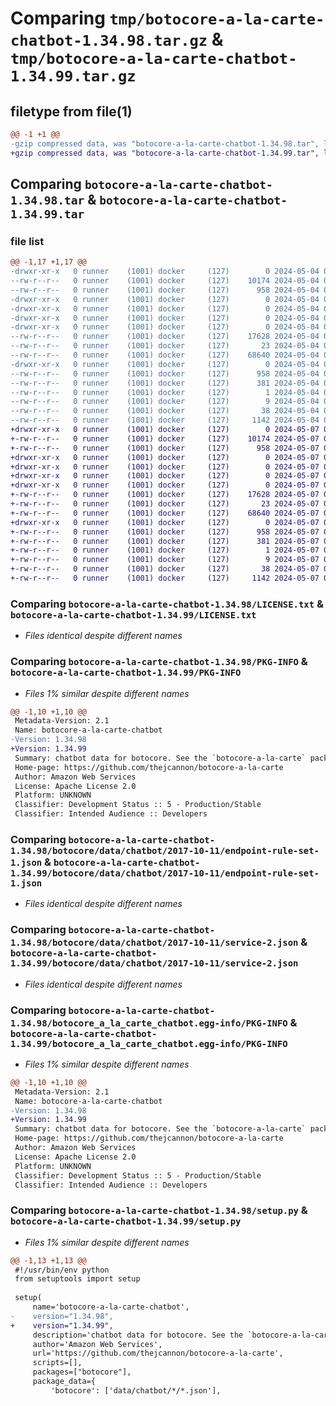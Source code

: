 # Comparing `tmp/botocore-a-la-carte-chatbot-1.34.98.tar.gz` & `tmp/botocore-a-la-carte-chatbot-1.34.99.tar.gz`

## filetype from file(1)

```diff
@@ -1 +1 @@
-gzip compressed data, was "botocore-a-la-carte-chatbot-1.34.98.tar", last modified: Sat May  4 01:01:21 2024, max compression
+gzip compressed data, was "botocore-a-la-carte-chatbot-1.34.99.tar", last modified: Tue May  7 01:02:23 2024, max compression
```

## Comparing `botocore-a-la-carte-chatbot-1.34.98.tar` & `botocore-a-la-carte-chatbot-1.34.99.tar`

### file list

```diff
@@ -1,17 +1,17 @@
-drwxr-xr-x   0 runner    (1001) docker     (127)        0 2024-05-04 01:01:21.470094 botocore-a-la-carte-chatbot-1.34.98/
--rw-r--r--   0 runner    (1001) docker     (127)    10174 2024-05-04 01:01:21.000000 botocore-a-la-carte-chatbot-1.34.98/LICENSE.txt
--rw-r--r--   0 runner    (1001) docker     (127)      958 2024-05-04 01:01:21.470094 botocore-a-la-carte-chatbot-1.34.98/PKG-INFO
-drwxr-xr-x   0 runner    (1001) docker     (127)        0 2024-05-04 01:01:21.470094 botocore-a-la-carte-chatbot-1.34.98/botocore/
-drwxr-xr-x   0 runner    (1001) docker     (127)        0 2024-05-04 01:01:21.470094 botocore-a-la-carte-chatbot-1.34.98/botocore/data/
-drwxr-xr-x   0 runner    (1001) docker     (127)        0 2024-05-04 01:01:21.470094 botocore-a-la-carte-chatbot-1.34.98/botocore/data/chatbot/
-drwxr-xr-x   0 runner    (1001) docker     (127)        0 2024-05-04 01:01:21.470094 botocore-a-la-carte-chatbot-1.34.98/botocore/data/chatbot/2017-10-11/
--rw-r--r--   0 runner    (1001) docker     (127)    17628 2024-05-04 01:01:11.000000 botocore-a-la-carte-chatbot-1.34.98/botocore/data/chatbot/2017-10-11/endpoint-rule-set-1.json
--rw-r--r--   0 runner    (1001) docker     (127)       23 2024-05-04 01:01:11.000000 botocore-a-la-carte-chatbot-1.34.98/botocore/data/chatbot/2017-10-11/paginators-1.json
--rw-r--r--   0 runner    (1001) docker     (127)    68640 2024-05-04 01:01:11.000000 botocore-a-la-carte-chatbot-1.34.98/botocore/data/chatbot/2017-10-11/service-2.json
-drwxr-xr-x   0 runner    (1001) docker     (127)        0 2024-05-04 01:01:21.470094 botocore-a-la-carte-chatbot-1.34.98/botocore_a_la_carte_chatbot.egg-info/
--rw-r--r--   0 runner    (1001) docker     (127)      958 2024-05-04 01:01:21.000000 botocore-a-la-carte-chatbot-1.34.98/botocore_a_la_carte_chatbot.egg-info/PKG-INFO
--rw-r--r--   0 runner    (1001) docker     (127)      381 2024-05-04 01:01:21.000000 botocore-a-la-carte-chatbot-1.34.98/botocore_a_la_carte_chatbot.egg-info/SOURCES.txt
--rw-r--r--   0 runner    (1001) docker     (127)        1 2024-05-04 01:01:21.000000 botocore-a-la-carte-chatbot-1.34.98/botocore_a_la_carte_chatbot.egg-info/dependency_links.txt
--rw-r--r--   0 runner    (1001) docker     (127)        9 2024-05-04 01:01:21.000000 botocore-a-la-carte-chatbot-1.34.98/botocore_a_la_carte_chatbot.egg-info/top_level.txt
--rw-r--r--   0 runner    (1001) docker     (127)       38 2024-05-04 01:01:21.470094 botocore-a-la-carte-chatbot-1.34.98/setup.cfg
--rw-r--r--   0 runner    (1001) docker     (127)     1142 2024-05-04 01:01:21.000000 botocore-a-la-carte-chatbot-1.34.98/setup.py
+drwxr-xr-x   0 runner    (1001) docker     (127)        0 2024-05-07 01:02:23.532102 botocore-a-la-carte-chatbot-1.34.99/
+-rw-r--r--   0 runner    (1001) docker     (127)    10174 2024-05-07 01:02:23.000000 botocore-a-la-carte-chatbot-1.34.99/LICENSE.txt
+-rw-r--r--   0 runner    (1001) docker     (127)      958 2024-05-07 01:02:23.532102 botocore-a-la-carte-chatbot-1.34.99/PKG-INFO
+drwxr-xr-x   0 runner    (1001) docker     (127)        0 2024-05-07 01:02:23.532102 botocore-a-la-carte-chatbot-1.34.99/botocore/
+drwxr-xr-x   0 runner    (1001) docker     (127)        0 2024-05-07 01:02:23.532102 botocore-a-la-carte-chatbot-1.34.99/botocore/data/
+drwxr-xr-x   0 runner    (1001) docker     (127)        0 2024-05-07 01:02:23.532102 botocore-a-la-carte-chatbot-1.34.99/botocore/data/chatbot/
+drwxr-xr-x   0 runner    (1001) docker     (127)        0 2024-05-07 01:02:23.532102 botocore-a-la-carte-chatbot-1.34.99/botocore/data/chatbot/2017-10-11/
+-rw-r--r--   0 runner    (1001) docker     (127)    17628 2024-05-07 01:02:10.000000 botocore-a-la-carte-chatbot-1.34.99/botocore/data/chatbot/2017-10-11/endpoint-rule-set-1.json
+-rw-r--r--   0 runner    (1001) docker     (127)       23 2024-05-07 01:02:10.000000 botocore-a-la-carte-chatbot-1.34.99/botocore/data/chatbot/2017-10-11/paginators-1.json
+-rw-r--r--   0 runner    (1001) docker     (127)    68640 2024-05-07 01:02:10.000000 botocore-a-la-carte-chatbot-1.34.99/botocore/data/chatbot/2017-10-11/service-2.json
+drwxr-xr-x   0 runner    (1001) docker     (127)        0 2024-05-07 01:02:23.532102 botocore-a-la-carte-chatbot-1.34.99/botocore_a_la_carte_chatbot.egg-info/
+-rw-r--r--   0 runner    (1001) docker     (127)      958 2024-05-07 01:02:23.000000 botocore-a-la-carte-chatbot-1.34.99/botocore_a_la_carte_chatbot.egg-info/PKG-INFO
+-rw-r--r--   0 runner    (1001) docker     (127)      381 2024-05-07 01:02:23.000000 botocore-a-la-carte-chatbot-1.34.99/botocore_a_la_carte_chatbot.egg-info/SOURCES.txt
+-rw-r--r--   0 runner    (1001) docker     (127)        1 2024-05-07 01:02:23.000000 botocore-a-la-carte-chatbot-1.34.99/botocore_a_la_carte_chatbot.egg-info/dependency_links.txt
+-rw-r--r--   0 runner    (1001) docker     (127)        9 2024-05-07 01:02:23.000000 botocore-a-la-carte-chatbot-1.34.99/botocore_a_la_carte_chatbot.egg-info/top_level.txt
+-rw-r--r--   0 runner    (1001) docker     (127)       38 2024-05-07 01:02:23.532102 botocore-a-la-carte-chatbot-1.34.99/setup.cfg
+-rw-r--r--   0 runner    (1001) docker     (127)     1142 2024-05-07 01:02:23.000000 botocore-a-la-carte-chatbot-1.34.99/setup.py
```

### Comparing `botocore-a-la-carte-chatbot-1.34.98/LICENSE.txt` & `botocore-a-la-carte-chatbot-1.34.99/LICENSE.txt`

 * *Files identical despite different names*

### Comparing `botocore-a-la-carte-chatbot-1.34.98/PKG-INFO` & `botocore-a-la-carte-chatbot-1.34.99/PKG-INFO`

 * *Files 1% similar despite different names*

```diff
@@ -1,10 +1,10 @@
 Metadata-Version: 2.1
 Name: botocore-a-la-carte-chatbot
-Version: 1.34.98
+Version: 1.34.99
 Summary: chatbot data for botocore. See the `botocore-a-la-carte` package for more info.
 Home-page: https://github.com/thejcannon/botocore-a-la-carte
 Author: Amazon Web Services
 License: Apache License 2.0
 Platform: UNKNOWN
 Classifier: Development Status :: 5 - Production/Stable
 Classifier: Intended Audience :: Developers
```

### Comparing `botocore-a-la-carte-chatbot-1.34.98/botocore/data/chatbot/2017-10-11/endpoint-rule-set-1.json` & `botocore-a-la-carte-chatbot-1.34.99/botocore/data/chatbot/2017-10-11/endpoint-rule-set-1.json`

 * *Files identical despite different names*

### Comparing `botocore-a-la-carte-chatbot-1.34.98/botocore/data/chatbot/2017-10-11/service-2.json` & `botocore-a-la-carte-chatbot-1.34.99/botocore/data/chatbot/2017-10-11/service-2.json`

 * *Files identical despite different names*

### Comparing `botocore-a-la-carte-chatbot-1.34.98/botocore_a_la_carte_chatbot.egg-info/PKG-INFO` & `botocore-a-la-carte-chatbot-1.34.99/botocore_a_la_carte_chatbot.egg-info/PKG-INFO`

 * *Files 1% similar despite different names*

```diff
@@ -1,10 +1,10 @@
 Metadata-Version: 2.1
 Name: botocore-a-la-carte-chatbot
-Version: 1.34.98
+Version: 1.34.99
 Summary: chatbot data for botocore. See the `botocore-a-la-carte` package for more info.
 Home-page: https://github.com/thejcannon/botocore-a-la-carte
 Author: Amazon Web Services
 License: Apache License 2.0
 Platform: UNKNOWN
 Classifier: Development Status :: 5 - Production/Stable
 Classifier: Intended Audience :: Developers
```

### Comparing `botocore-a-la-carte-chatbot-1.34.98/setup.py` & `botocore-a-la-carte-chatbot-1.34.99/setup.py`

 * *Files 1% similar despite different names*

```diff
@@ -1,13 +1,13 @@
 #!/usr/bin/env python
 from setuptools import setup
 
 setup(
     name='botocore-a-la-carte-chatbot',
-    version="1.34.98",
+    version="1.34.99",
     description='chatbot data for botocore. See the `botocore-a-la-carte` package for more info.',
     author='Amazon Web Services',
     url='https://github.com/thejcannon/botocore-a-la-carte',
     scripts=[],
     packages=["botocore"],
     package_data={
         'botocore': ['data/chatbot/*/*.json'],
```

